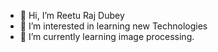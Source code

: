- 👋 Hi, I’m Reetu Raj Dubey
- 👀 I’m interested in learning new Technologies
- 🌱 I’m currently learning image processing.

<!---
ReetuRaj7/ReetuRaj7 is a ✨ special ✨ repository because its `README.md` (this file) appears on your GitHub profile.
You can click the Preview link to take a look at your changes.
--->
